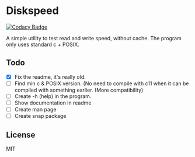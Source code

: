 # Diskspeed

[![Codacy Badge](https://api.codacy.com/project/badge/Grade/7e95d422a4cc49f2b5ed131e81483cc9)](https://app.codacy.com/manual/Dko1905/diskspeed?utm_source=github.com&utm_medium=referral&utm_content=Dko1905/diskspeed&utm_campaign=Badge_Grade_Dashboard)

A simple utility to test read and write speed, without cache.
The program only uses standard c + POSIX.

## Todo
-   [x] Fix the readme, it's really old.
-   [ ] Find min c & POSIX version. (No need to compile with c11 when it can be compiled with something earlier. (More compatibility)
-   [ ] Create -h (help) in the program.
-   [ ] Show documentation in readme
-   [ ] Create man page
-   [ ] Create snap package
## License
MIT
